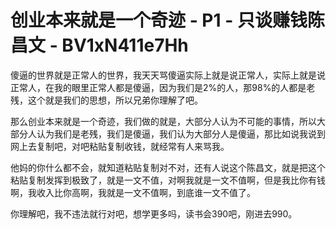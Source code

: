 # 创业本来就是一个奇迹 - P1 - 只谈赚钱陈昌文 - BV1xN411e7Hh

傻逼的世界就是正常人的世界，我天天骂傻逼实际上就是说正常人，实际上就是说正常人，在我的眼里正常人都是傻逼，因为我们是2%的人，那98%的人都是老残，这个就是我们的思想，所以兄弟你理解了吧。

那么创业本来就是一个奇迹，我们做的就是，大部分人认为不可能的事情，所以大部分人认为我们是老残，我们是傻逼，我们认为大部分人是傻逼，那比如说我说到网上去复制吧，对吧粘贴复制收钱，就经常有人来骂我。

他妈的你什么都不会，就知道粘贴复制对不对，还有人说这个陈昌文，就是把这个粘贴复制发挥到极致了，就是一文不值，对啊我就是一文不值啊，但是我比你有钱啊，我收入比你高啊，我就是一文不值啊，到底谁一文不值了。

你理解吧，我不违法就行对吧，想学更多吗，读书会390吧，刚进去990。